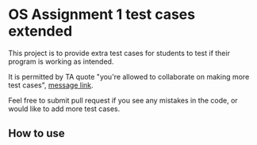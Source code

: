 # OS Assignment 1 test cases extended

This project is to provide extra test cases for students to test if their program is working as intended.

It is permitted by TA quote "you're allowed to collaborate on making more test cases", [message link]().

Feel free to submit pull request if you see any mistakes in the code, or would like to add more test cases.

## How to use

